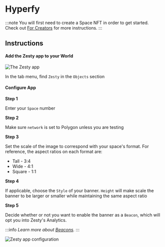 # Hyperfy

:::note
You will first need to create a Space NFT in order to get started. Check out [For Creators](../../create-space.md) for more instructions.
:::

## Instructions

#### Add the Zesty app to your World

![The Zesty app](https://i.imgur.com/zbVv3Gk.png)

In the tab menu, find `Zesty` in the `Objects` section

#### Configure App

**Step 1**

Enter your `Space` number

**Step 2**

Make sure `network` is set to Polygon unless you are testing

**Step 3**

Set the scale of the image to correspond with your space's format. For reference, the aspect ratios on each format are:

- Tall - 3:4
- Wide - 4:1
- Square - 1:1

**Step 4**

If applicable, choose the `Style` of your banner. `Height` will make scale the banner to be larger or smaller while maintaining the same aspect ratio

**Step 5**

Decide whether or not you want to enable the banner as a `Beacon`, which will opt you into Zesty's Analytics.

:::info
_Learn more about [Beacons](https://docs.zesty.market/about/litepaper#beacons)._
:::

![Zesty app configuration](https://i.imgur.com/P0FmG6A.png)
